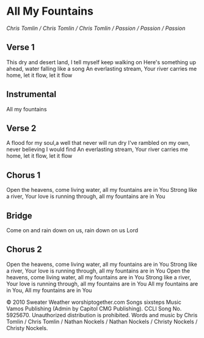 # All My Fountains
*Chris Tomlin / Chris Tomlin / Chris Tomlin / Passion / Passion / Passion*

## Verse 1
This dry and desert land, I tell myself keep walking on
Here's something up ahead, water falling like a song
An everlasting stream, Your river carries me home, let it flow, let it flow

## Instrumental
All my fountains

## Verse 2
A flood for my soul,a well that never will run dry
I've rambled on my own, never believing I would find
An everlasting stream, Your river carries me home, let it flow, let it flow

## Chorus 1
Open the heavens, come living water, all my fountains are in You
Strong like a river, Your love is running through, all my fountains are in You

## Bridge 
Come on and rain down on us, rain down on us Lord

## Chorus 2
Open the heavens, come living water, all my fountains are in You
Strong like a river, Your love is running through, all my fountains are in You
Open the heavens, come living water, all my fountains are in You
Strong like a river, Your love is running through, all my fountains are in You
All my fountains are in You, All my fountains are in You

© 2010 Sweater Weather worshiptogether.com Songs sixsteps Music Vamos Publishing (Admin by Capitol CMG Publishing). CCLI Song No. 5925670. Unauthorized distribution is prohibited. Words and music by Chris Tomlin / Chris Tomlin / Nathan Nockels / Nathan Nockels / Christy Nockels / Christy Nockels. 
